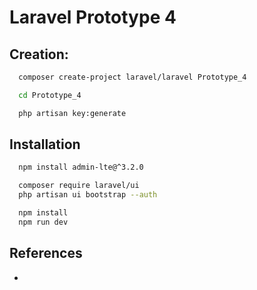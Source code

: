 # Laravel Prototype 4

## Creation:

```bash
  composer create-project laravel/laravel Prototype_4

  cd Prototype_4

  php artisan key:generate

```

## Installation

```bash
  npm install admin-lte@^3.2.0

  composer require laravel/ui
  php artisan ui bootstrap --auth

  npm install
  npm run dev
```

## References

- [](https://labs-web.github.io/prototype-blog/pkg_global/rapport)
